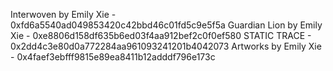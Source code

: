 Interwoven by Emily Xie - 0xfd6a5540ad049853420c42bbd46c01fd5c9e5f5a
Guardian Lion by Emily Xie - 0xe8806d158df635b6ed03f4aa912bef2c0f0ef580
STATIC TRACE - 0x2dd4c3e80d0a772284aa961093241201b4042073
Artworks by Emily Xie - 0x4faef3ebfff9815e89ea8411b12adddf796e173c
